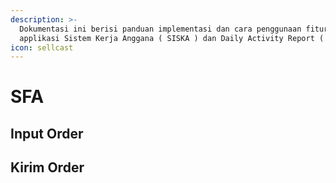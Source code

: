 ```yaml
---
description: >-
  Dokumentasi ini berisi panduan implementasi dan cara penggunaan fitur SFA pada
  applikasi Sistem Kerja Anggana ( SISKA ) dan Daily Activity Report ( DAR )
icon: sellcast
---
```


# SFA

## Input Order



## Kirim Order



